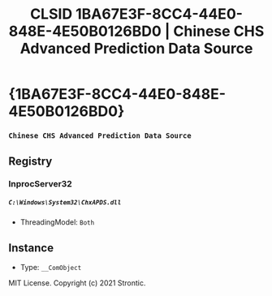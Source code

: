 ﻿---
title: "CLSID 1BA67E3F-8CC4-44E0-848E-4E50B0126BD0 | Chinese CHS Advanced Prediction Data Source"
excerpt: What is COM-Object CLSID 1BA67E3F-8CC4-44E0-848E-4E50B0126BD0?
---

# {1BA67E3F-8CC4-44E0-848E-4E50B0126BD0}

### `Chinese CHS Advanced Prediction Data Source`

## Registry


### InprocServer32

##### `C:\Windows\System32\ChxAPDS.dll`
* ThreadingModel: `Both`

## Instance

* Type: `__ComObject`

MIT License. Copyright (c) 2021 Strontic.


